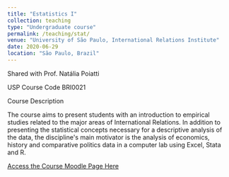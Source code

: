 ```yaml
---
title: "Estatistics I"
collection: teaching
type: "Undergraduate course"
permalink: /teaching/stat/
venue: "University of São Paulo, International Relations Institute"
date: 2020-06-29
location: "São Paulo, Brazil"
---
```

Shared with Prof. Natália Poiatti

USP Course Code BRI0021

Course Description

The course aims to present students with an introduction to empirical studies related to the major areas of International Relations. In addition to presenting the statistical concepts necessary for a descriptive analysis of the data, the discipline's main motivator is the analysis of economics, history and comparative politics data in a computer lab using Excel, Stata and R.


[Access the Course Moodle Page Here](https://edisciplinas.usp.br/course/view.php?id=73334)   
